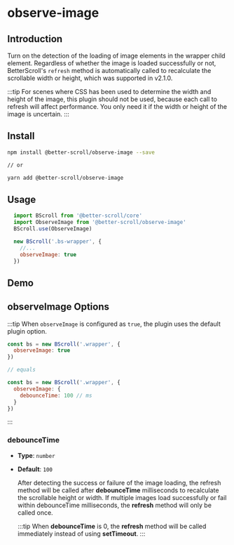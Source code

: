 # observe-image <Badge text='2.1.0' />

## Introduction

Turn on the detection of the loading of image elements in the wrapper child element. Regardless of whether the image is loaded successfully or not, BetterScroll's `refresh` method is automatically called to recalculate the scrollable width or height, which was supported in v2.1.0.

:::tip
For scenes where CSS has been used to determine the width and height of the image, this plugin should not be used, because each call to refresh will affect performance. You only need it if the width or height of the image is uncertain.
:::

## Install

```bash
npm install @better-scroll/observe-image --save

// or

yarn add @better-scroll/observe-image
```

## Usage

```js
  import BScroll from '@better-scroll/core'
  import ObserveImage from '@better-scroll/observe-image'
  BScroll.use(ObserveImage)

  new BScroll('.bs-wrapper', {
    //...
    observeImage: true
  })
```

## Demo

  <demo qrcode-url="observe-image/" :render-code="true">
    <template slot="code-template">
      <<< @/examples/vue/components/observe-image/default.vue?template
    </template>
    <template slot="code-script">
      <<< @/examples/vue/components/observe-image/default.vue?script
    </template>
    <template slot="code-style">
      <<< @/examples/vue/components/observe-image/default.vue?style
    </template>
    <observe-image-default slot="demo"></observe-image-default>
  </demo>

## observeImage Options

:::tip
When `observeImage` is configured as `true`, the plugin uses the default plugin option.

```js
const bs = new BScroll('.wrapper', {
  observeImage: true
})

// equals

const bs = new BScroll('.wrapper', {
  observeImage: {
    debounceTime: 100 // ms
  }
})
```
:::

### debounceTime

  - **Type**: `number`
  - **Default**: `100`

    After detecting the success or failure of the image loading, the refresh method will be called after **debounceTime** milliseconds to recalculate the scrollable height or width. If multiple images load successfully or fail within debounceTime milliseconds, the **refresh** method will only be called once.

    :::tip
    When **debounceTime** is 0, the **refresh** method will be called immediately instead of using **setTimeout**.
    :::